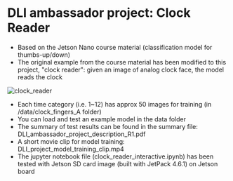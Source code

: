 # DLI ambassador project: Clock Reader
- Based on the Jetson Nano course material (classification model for thumbs-up/down)
- The original example from the course material has been modified to this project, "clock reader": given an image of analog clock face, the model reads the clock 

![clock_reader](https://user-images.githubusercontent.com/3192324/185050448-337f6bed-e5c6-493f-9f19-bf715a508b90.png)

- Each time category (i.e. 1~12) has approx 50 images for training (in /data/clock_fingers_A folder)
- You can load and test an example model in the data folder
- The summary of test results can be found in the summary file: DLI_ambassador_project_description_R1.pdf
- A short movie clip for model training: DLI_project_model_training_clip.mp4
- The jupyter notebook file (clock_reader_interactive.ipynb) has been tested with Jetson SD card image (built with JetPack 4.6.1) on Jetson board
